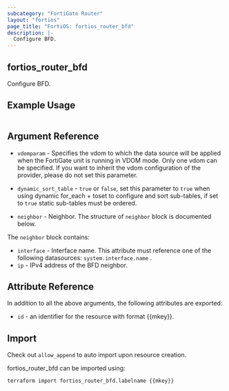 ```yaml
---
subcategory: "FortiGate Router"
layout: "fortios"
page_title: "FortiOS: fortios_router_bfd"
description: |-
  Configure BFD.
---
```


## fortios_router_bfd
Configure BFD.

## Example Usage

```hcl

```

## Argument Reference
* `vdomparam` - Specifies the vdom to which the data source will be applied when the FortiGate unit is running in VDOM mode. Only one vdom can be specified. If you want to inherit the vdom configuration of the provider, please do not set this parameter.
* `dynamic_sort_table` - `true` or `false`, set this parameter to `true` when using dynamic for_each + toset to configure and sort sub-tables, if set to `true` static sub-tables must be ordered.

* `neighbor` - Neighbor. The structure of `neighbor` block is documented below.

The `neighbor` block contains:

* `interface` - Interface name. This attribute must reference one of the following datasources: `system.interface.name` .
* `ip` - IPv4 address of the BFD neighbor.

## Attribute Reference

In addition to all the above arguments, the following attributes are exported:
* `id` - an identifier for the resource with format {{mkey}}.

## Import

Check out `allow_append` to auto import upon resource creation.

fortios_router_bfd can be imported using:
```sh
terraform import fortios_router_bfd.labelname {{mkey}}
```
